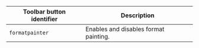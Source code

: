 | Toolbar button identifier | Description                           |
|---------------------------|---------------------------------------|
| `formatpainter`           | Enables and disables format painting. |